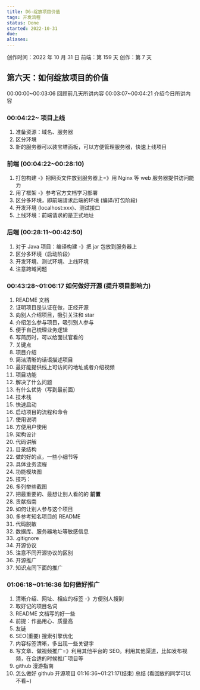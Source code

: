 ```yaml
---
title: D6-绽放项目价值
tags: 开发流程
status: Done
started: 2022-10-31
due: 
aliases: 
---
```

创作时间：2022 年 10 月 31 日
前端：第 159 天 
创作：第 7 天
## **第六天：如何绽放项目的价值**
00:00:00~00:03:06 回顾前几天所讲内容
00:03:07~00:04:21 介绍今日所讲内容
### 00:04:22~ 项目上线
1. 准备资源：域名、服务器
2. 区分环境
3. 新的服务器可以装宝塔面板，可以方便管理服务器，快速上线项目
### 前端 (00:04:22~00:28:10)
1. 打包构建 -》把网页文件放到服务器上=》用 Nginx 等 web 服务器提供访问能力
2. 用了框架 -》参考官方文档学习部署
3. 区分多环境，即前端请求后端的环境 (编译/打包阶段)
4. 开发环境 (localhost:xxx)、测试接口
5. 上线环境：前端请求的是正式地址 
### 后端 (00:28:11~00:42:50)
1. 对于 Java 项目：编译构建 -》把 jar 包放到服务器上
2. 区分多环境（启动阶段）
3. 开发环境、测试环境、上线环境
4. 注意跨域问题
### 00:43:28~01:06:17 如何做好开源 (提升项目影响力)
1. README 文档
2. 证明项目是认证在做，正经开源
3. 向别人介绍项目，吸引关注和 star
4. 介绍怎么参与项目，吸引别人参与
5. 便于自己梳理业务逻辑
6. 写简历时，可以给面试官看的
7. 关键点
8. 项目介绍
9. 简洁清晰的话语描述项目
10. 最好能提供线上可访问的地址或者介绍视频
11. 项目功能
12. 解决了什么问题 
13. 有什么优势（写到最前面）
14. 技术栈
15. 快速启动
16. 启动项目的流程和命令
17. 使用说明
18. 方便用户使用 
19. 架构设计
20. 代码讲解
21. 目录结构
22. 做的好的点，一些小细节等
23. 具体业务流程
24. 功能模块图
25. 技巧：
26. 多列举些截图
27. 把最重要的、最想让别人看的的 **前置**
28. 贡献指南
29. 如何让别人参与这个项目
30. 多参考知名项目的 README
31. 代码脱敏
32. 数据库、服务器地址等敏感信息
33. .gitignore
34. 开源协议
35. 注意不同开源协议的区别
36. 开源推广
37. 知识点同下面的推广
### 01:06:18~01:16:36 如何做好推广
1. 清晰介绍、网址、相应的标签 -》方便别人搜到
2. 取好记的项目名词
3. README 文档写的好一些
4. 前提：作品用心、质量高
5. 友链
6. SEO(重要) 搜索引擎优化
7. 内容标签清晰，多出现一些关键字
8. 写文章、做视频推广=》利用其他平台的 SEO。利用其他渠道，比如发布视频，在合适的时候推广项目等
9. github 漫游指南
10. 怎么做好 github 开源项目
01:16:36~01:21:17(结束) 总结 (看回放的同学可以不看~)
